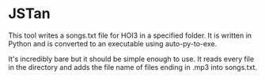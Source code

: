 # JSTan

This tool writes a songs.txt file for HOI3 in a specified folder. It is written in Python and is converted to an executable using auto-py-to-exe. 

It's incredibly bare but it should be simple enough to use. It reads every file in the directory and adds the file name of files ending in .mp3 into songs.txt.
